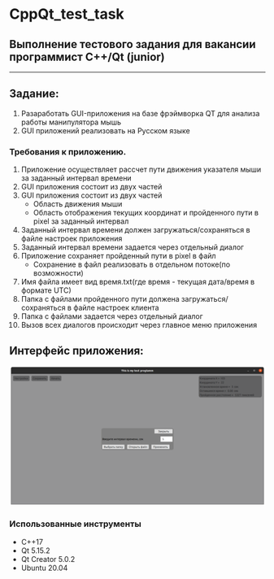 # CppQt_test_task
## Выполнение тестового задания для вакансии программист С++/Qt (junior)
---
## Задание:
1. Разаработать GUI-приложения на базе фрэймворка QT для анализа работы манипулятора мышь
2. GUI приложений реализовать на Русском языке
### Требования к приложению.     
1. Приложение осуществляет рассчет пути движения указателя мыши за заданный интервал времени
2. GUI приложения состоит из двух частей
3. GUI приложения состоит из двух частей
    - Область движения мыши
    - Область отображения текущих координат и пройденного пути в pixel за заданный интервал 
4. Заданный интервал времени должен загружаться/сохраняться в файле настроек приложения
5. Заданный интервал времени задается через отдельный диалог
6. Приложение сохраняет пройденный пути в pixel в файл
    - Сохранение в файл реализовать в отдельном потоке(по возможности)
7. Имя файла имеет вид время.txt(где время - текущая дата/время в формате UTC)
8. Папка с файлами пройденного пути должена загружаться/сохраняться в файле настроек клиента
9. Папка с файлами задается через отдельный диалог
10. Вызов всех диалогов происходит через главное меню приложения

## Интерфейс приложения:

![](example.png)

### Использованные инструменты
 - С++17
 - Qt 5.15.2
 - Qt Creator 5.0.2
 - Ubuntu 20.04
